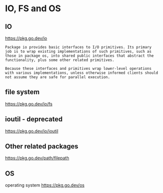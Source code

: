IO, FS and OS
=============


IO
--
https://pkg.go.dev/io

	Package io provides basic interfaces to I/O primitives. Its primary job is to wrap existing implementations of such primitives, such as those in package os, into shared public interfaces that abstract the functionality, plus some other related primitives.

	Because these interfaces and primitives wrap lower-level operations with various implementations, unless otherwise informed clients should not assume they are safe for parallel execution.

## file system
https://pkg.go.dev/io/fs



## ioutil - deprecated
https://pkg.go.dev/io/ioutil



## Other related packages

https://pkg.go.dev/path/filepath



OS
--

operating system
https://pkg.go.dev/os


